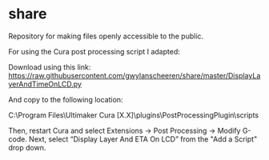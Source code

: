 # share
Repository for making files openly accessible to the public.

For using the Cura post processing script I adapted:

Download using this link:
https://raw.githubusercontent.com/gwylanscheeren/share/master/DisplayLayerAndTimeOnLCD.py

And copy to the following location:

C:\Program Files\Ultimaker Cura [X.X]\plugins\PostProcessingPlugin\scripts

Then, restart Cura and select Extensions -> Post Processing -> Modify G-code. Next, select “Display Layer And ETA On LCD” from the "Add a Script" drop down.
